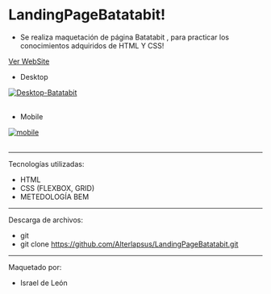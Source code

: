  # LandingPageBatatabit!

- Se realiza maquetación de página Batatabit , para practicar los conocimientos adquiridos de HTML Y CSS! 



<a href="https://batatabitalter.netlify.app/">Ver WebSite</a>

- Desktop

<a href="https://postimg.cc/hQq5f15R" target="_blank"><img src="https://i.postimg.cc/3Ny5fLjN/Desktop-Batatabit.png" alt="Desktop-Batatabit"/></a><br/><br/>


- Mobile

<a href="https://postimages.org/" target="_blank"><img src="https://i.postimg.cc/3r6H0T7v/mobile.png" alt="mobile"/></a><br/><br/>

---

Tecnologías utilizadas:

- HTML 
- CSS (FLEXBOX, GRID)
- METEDOLOGÍA BEM

---


Descarga de archivos: 

- git 
- git clone https://github.com/Alterlapsus/LandingPageBatatabit.git

---

Maquetado por: 

- Israel de León 
